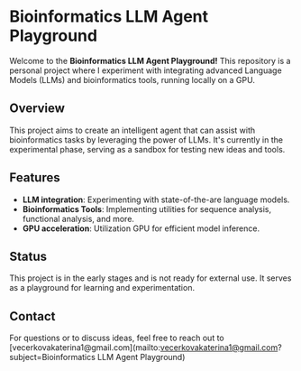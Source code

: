 # Bioinformatics LLM Agent Playground

Welcome to the **Bioinformatics LLM Agent Playground!** This repository is a personal project where I experiment with integrating advanced Language Models (LLMs) and bioinformatics tools, running locally on a GPU.

## Overview

This project aims to create an intelligent agent that can assist with bioinformatics tasks by leveraging the power of LLMs. It's currently in the experimental phase, serving as a sandbox for testing new ideas and tools.

## Features

- **LLM integration**: Experimenting with state-of-the-are language models.
- **Bioinformatics Tools**: Implementing utilities for sequence analysis, functional analysis, and more.
- **GPU acceleration**: Utilization GPU for efficient model inference.

## Status

This project is in the early stages and is not ready for external use. It serves as a playground for learning and experimentation.

## Contact

For questions or to discuss ideas, feel free to reach out to [vecerkovakaterina1\@gmail.com](mailto:vecerkovakaterina1@gmail.com?subject=Bioinformatics LLM Agent Playground)








